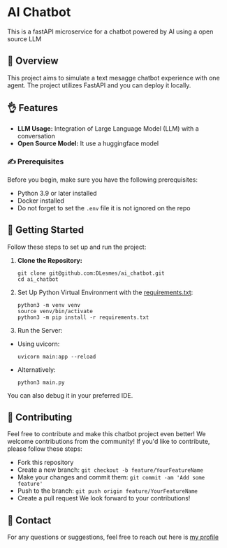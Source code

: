 # AI Chatbot

This is a fastAPI microservice for a chatbot powered by AI using a open source LLM

## 🤖 Overview
This project aims to simulate a text mesagge chatbot experience with one agent. The project utilizes FastAPI and you can deploy it locally.

## 👌 Features
- **LLM Usage:** Integration of Large Language Model (LLM) with a conversation
- **Open Source Model:** It use a huggingface model

### ✍️ Prerequisites
Before you begin, make sure you have the following prerequisites:
- Python 3.9 or later installed
- Docker installed
- Do not forget to set the `.env` file it is not ignored on the repo

## 🧤 Getting Started
Follow these steps to set up and run the project:

1. **Clone the Repository:**
   ```
   git clone git@github.com:DLesmes/ai_chatbot.git
   cd ai_chatbot
   ```
   
2. Set Up Python Virtual Environment with the [requirements.txt](https://github.com/DLesmes/ai_chatbot/blob/main/requirements.txt):

    ```
    python3 -m venv venv
    source venv/bin/activate
    python3 -m pip install -r requirements.txt
    ```
3. Run the Server:

* Using uvicorn:
    ```
    uvicorn main:app --reload
    ```
* Alternatively:
    ```
    python3 main.py
    ```
You can also debug it in your preferred IDE.


## 🤝 Contributing

Feel free to contribute and make this chatbot project even better!
We welcome contributions from the community! If you'd like to contribute, please follow these steps:

* Fork this repository
* Create a new branch: `git checkout -b feature/YourFeatureName`
* Make your changes and commit them: `git commit -am 'Add some feature'`
* Push to the branch: `git push origin feature/YourFeatureName`
* Create a pull request
We look forward to your contributions!

## 💬 Contact

For any questions or suggestions, feel free to reach out here is [my profile](https://github.com/DLesmes)
